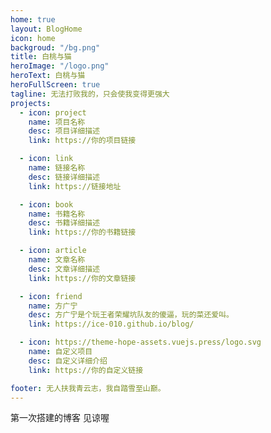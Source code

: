 ```yaml
---
home: true
layout: BlogHome
icon: home
backgroud: "/bg.png"
title: 白桃与猫
heroImage: "/logo.png"
heroText: 白桃与猫
heroFullScreen: true
tagline: 无法打败我的，只会使我变得更强大
projects:
  - icon: project
    name: 项目名称
    desc: 项目详细描述
    link: https://你的项目链接

  - icon: link
    name: 链接名称
    desc: 链接详细描述
    link: https://链接地址

  - icon: book
    name: 书籍名称
    desc: 书籍详细描述
    link: https://你的书籍链接

  - icon: article
    name: 文章名称
    desc: 文章详细描述
    link: https://你的文章链接

  - icon: friend
    name: 方广宁
    desc: 方广宁是个玩王者荣耀坑队友的傻逼，玩的菜还爱叫。
    link: https://ice-010.github.io/blog/

  - icon: https://theme-hope-assets.vuejs.press/logo.svg
    name: 自定义项目
    desc: 自定义详细介绍
    link: https://你的自定义链接

footer: 无人扶我青云志，我自踏雪至山巅。
---
```

第一次搭建的博客  见谅喔
